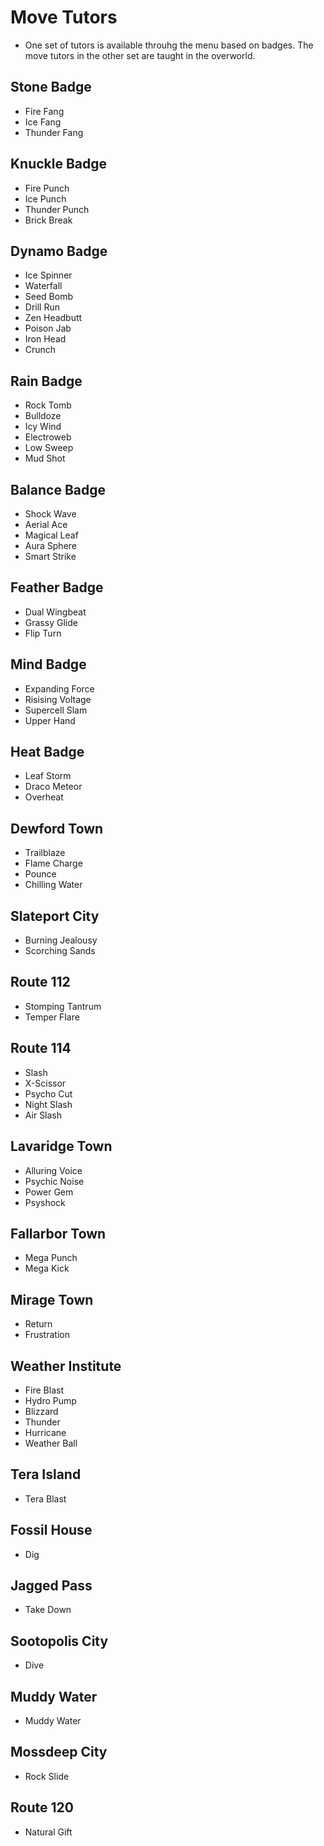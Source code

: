 # Move Tutors

* One set of tutors is available throuhg the menu based on badges. The move tutors in the other set are taught in the overworld.

## Stone Badge
* Fire Fang
* Ice Fang
* Thunder Fang

## Knuckle Badge
* Fire Punch
* Ice Punch
* Thunder Punch
* Brick Break

## Dynamo Badge
* Ice Spinner
* Waterfall
* Seed Bomb
* Drill Run
* Zen Headbutt
* Poison Jab
* Iron Head
* Crunch

## Rain Badge
* Rock Tomb
* Bulldoze
* Icy Wind
* Electroweb
* Low Sweep
* Mud Shot

## Balance Badge
* Shock Wave
* Aerial Ace
* Magical Leaf
* Aura Sphere
* Smart Strike

## Feather Badge
* Dual Wingbeat
* Grassy Glide
* Flip Turn

## Mind Badge
* Expanding Force
* Risising Voltage
* Supercell Slam
* Upper Hand

## Heat Badge
* Leaf Storm
* Draco Meteor
* Overheat

## Dewford Town
* Trailblaze
* Flame Charge
* Pounce
* Chilling Water

## Slateport City
* Burning Jealousy
* Scorching Sands

## Route 112
* Stomping Tantrum
* Temper Flare

## Route 114
* Slash
* X-Scissor
* Psycho Cut
* Night Slash
* Air Slash

## Lavaridge Town
* Alluring Voice
* Psychic Noise
* Power Gem
* Psyshock

## Fallarbor Town
* Mega Punch
* Mega Kick

## Mirage Town
* Return
* Frustration

## Weather Institute
* Fire Blast
* Hydro Pump
* Blizzard
* Thunder
* Hurricane
* Weather Ball

## Tera Island
* Tera Blast

## Fossil House
* Dig

## Jagged Pass
* Take Down

## Sootopolis City
* Dive

## Muddy Water
* Muddy Water

## Mossdeep City
* Rock Slide

## Route 120
* Natural Gift
